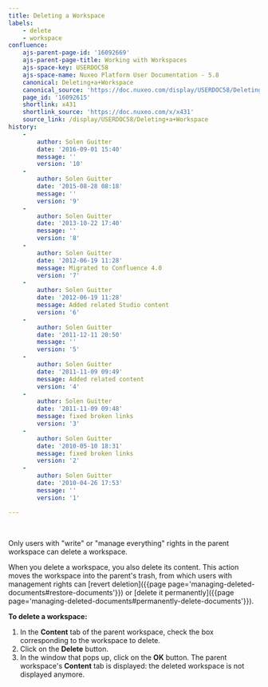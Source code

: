 ```yaml
---
title: Deleting a Workspace
labels:
    - delete
    - workspace
confluence:
    ajs-parent-page-id: '16092669'
    ajs-parent-page-title: Working with Workspaces
    ajs-space-key: USERDOC58
    ajs-space-name: Nuxeo Platform User Documentation - 5.8
    canonical: Deleting+a+Workspace
    canonical_source: 'https://doc.nuxeo.com/display/USERDOC58/Deleting+a+Workspace'
    page_id: '16092615'
    shortlink: x431
    shortlink_source: 'https://doc.nuxeo.com/x/x431'
    source_link: /display/USERDOC58/Deleting+a+Workspace
history:
    - 
        author: Solen Guitter
        date: '2016-09-01 15:40'
        message: ''
        version: '10'
    - 
        author: Solen Guitter
        date: '2015-08-28 08:18'
        message: ''
        version: '9'
    - 
        author: Solen Guitter
        date: '2013-10-22 17:40'
        message: ''
        version: '8'
    - 
        author: Solen Guitter
        date: '2012-06-19 11:28'
        message: Migrated to Confluence 4.0
        version: '7'
    - 
        author: Solen Guitter
        date: '2012-06-19 11:28'
        message: Added related Studio content
        version: '6'
    - 
        author: Solen Guitter
        date: '2011-12-11 20:50'
        message: ''
        version: '5'
    - 
        author: Solen Guitter
        date: '2011-11-09 09:49'
        message: Added related content
        version: '4'
    - 
        author: Solen Guitter
        date: '2011-11-09 09:48'
        message: fixed broken links
        version: '3'
    - 
        author: Solen Guitter
        date: '2010-05-10 18:31'
        message: fixed broken links
        version: '2'
    - 
        author: Solen Guitter
        date: '2010-04-26 17:53'
        message: ''
        version: '1'

---
```

&nbsp;

Only users with "write" or "manage everything" rights in the parent workspace can delete a workspace.

When you delete a workspace, you also delete its content. This action moves the workspace into the parent's trash, from which users with management rights can [revert deletion]({{page page='managing-deleted-documents#restore-documents'}}) or [delete it permanently]({{page page='managing-deleted-documents#permanently-delete-documents'}}).

**To delete a workspace:**

1.  In the **Content** tab of the parent workspace, check the box corresponding to the workspace to delete.
2.  Click on the **Delete** button.
3.  In the window that pops up, click on the **OK** button.
    The parent workspace's **Content** tab is displayed: the deleted workspace is not displayed anymore.

&nbsp;